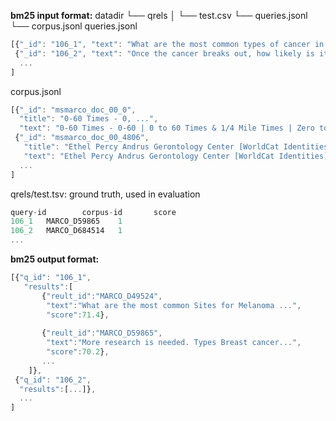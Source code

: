 **bm25 input format:**
datadir
└── qrels
│    └── test.csv
└── queries.jsonl
└── corpus.jsonl
queries.jsonl
```javascript
[{"_id": "106_1", "text": "What are the most common types of cancer in regards to me?"},
 {"_id": "106_2", "text": "Once the cancer breaks out, how likely is it to spread?"},
  ...
]
```
corpus.jsonl
```javascript
[{"_id": "msmarco_doc_00_0", 
  "title": "0-60 Times - 0, ...", 
  "text": "0-60 Times - 0-60 | 0 to 60 Times & 1/4 Mile Times | Zero to 60 Car Reviews\n0-60 Times\nThere are many ways to measure the power a ..."},
 {"_id": "msmarco_doc_00_4806", 
   "title": "Ethel Percy Andrus Gerontology Center [WorldCat Identities]", 
   "text": "Ethel Percy Andrus Gerontology Center [WorldCat Identities]\nEthel Percy Andrus Gerontology Center\nOverview\nWorks:\n233  works in  338  publication ..."},
  ...
]
```
qrels/test.tsv: ground truth, used in evaluation
```javascript
query-id        corpus-id       score
106_1   MARCO_D59865    1
106_2   MARCO_D684514   1
...
```

**bm25 output format:**
```javascript
[{"q_id": "106_1", 
   "results":[
	   {"reult_id":"MARCO_D49524",
	    "text":"What are the most common Sites for Melanoma ...",
	    "score":71.4},
	    
	   {"reult_id":"MARCO_D59865",
	    "text":"More research is needed. Types Breast cancer...",
	    "score":70.2},    
	   ...
	]},
 {"q_id": "106_2", 
  "results":[...]},
  ...
]
```